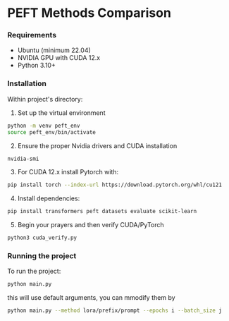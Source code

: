 # PEFT Methods Comparison

### Requirements
- Ubuntu (minimum 22.04)
- NVIDIA GPU with CUDA 12.x
- Python 3.10+

### Installation
Within project's directory:
1. Set up the virtual environment 
```bash
python -m venv peft_env
source peft_env/bin/activate
```

2. Ensure the proper Nvidia drivers and CUDA installation 
```bash
nvidia-smi
```

3. For CUDA 12.x install Pytorch with: 
```bash
pip install torch --index-url https://download.pytorch.org/whl/cu121
```
4. Install dependencies: 
```bash
pip install transformers peft datasets evaluate scikit-learn
``` 

5. Begin your prayers and then verify CUDA/PyTorch 
```bash
python3 cuda_verify.py
```


### Running the project

To run the project: 
```bash
python main.py
```
this will use default arguments, you can mmodify them by 

```bash
python main.py --method lora/prefix/prompt --epochs i --batch_size j 
```